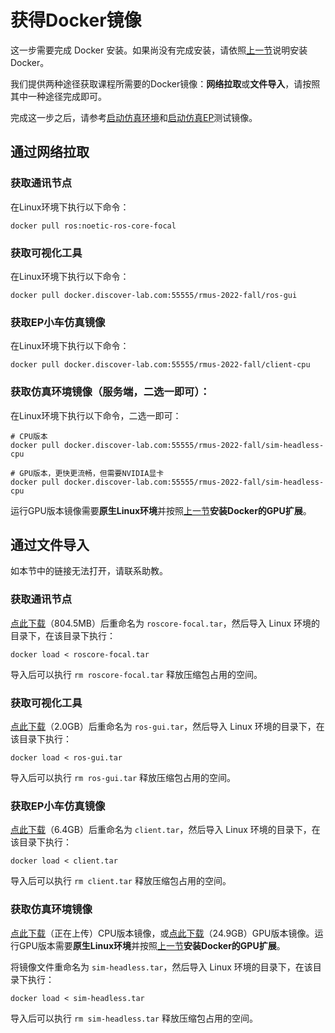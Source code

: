 # 获得Docker镜像

这一步需要完成 Docker 安装。如果尚没有完成安装，请依照[上一节](./install-docker.md)说明安装Docker。

我们提供两种途径获取课程所需要的Docker镜像：**网络拉取**或**文件导入**，请按照其中一种途径完成即可。

完成这一步之后，请参考[启动仿真环境](./start-sim-env.md)和[启动仿真EP](./start-sim-ep.md)测试镜像。

## 通过网络拉取

### 获取通讯节点

在Linux环境下执行以下命令：

```shell
docker pull ros:noetic-ros-core-focal
```

### 获取可视化工具

在Linux环境下执行以下命令：

```shell
docker pull docker.discover-lab.com:55555/rmus-2022-fall/ros-gui
```

### 获取EP小车仿真镜像

在Linux环境下执行以下命令：

```shell
docker pull docker.discover-lab.com:55555/rmus-2022-fall/client-cpu
```

### 获取仿真环境镜像（服务端，二选一即可）：

在Linux环境下执行以下命令，二选一即可：

```shell
# CPU版本
docker pull docker.discover-lab.com:55555/rmus-2022-fall/sim-headless-cpu
```

```shell
# GPU版本，更快更流畅，但需要NVIDIA显卡
docker pull docker.discover-lab.com:55555/rmus-2022-fall/sim-headless-cpu
```

运行GPU版本镜像需要**原生Linux环境**并按照[上一节](./install-docker.md#3-dockergpu)**安装Docker的GPU扩展**。

## 通过文件导入

如本节中的链接无法打开，请联系助教。

### 获取通讯节点

[点此下载](https://cloud.tianbeiwen.com:8000/f/fb81c031aedf4a3eb725/)（804.5MB）后重命名为 `roscore-focal.tar`，然后导入 Linux 环境的目录下，在该目录下执行：

```shell
docker load < roscore-focal.tar
```

导入后可以执行 `rm roscore-focal.tar` 释放压缩包占用的空间。

### 获取可视化工具

[点此下载](https://cloud.tianbeiwen.com:8000/f/ec9896ff28454320a234/)（2.0GB）后重命名为 `ros-gui.tar`，然后导入 Linux 环境的目录下，在该目录下执行：

```shell
docker load < ros-gui.tar
```

导入后可以执行 `rm ros-gui.tar` 释放压缩包占用的空间。

### 获取EP小车仿真镜像

[点此下载](https://cloud.tianbeiwen.com:8000/f/9d8e4658db034a10b6be/)（6.4GB）后重命名为 `client.tar`，然后导入 Linux 环境的目录下，在该目录下执行：

```shell
docker load < client.tar
```

导入后可以执行 `rm client.tar` 释放压缩包占用的空间。

### 获取仿真环境镜像

[点此下载]()（正在上传）CPU版本镜像，或[点此下载](https://cloud.tianbeiwen.com:8000/f/5ff72303ea1046cd9fff/)（24.9GB）GPU版本镜像。运行GPU版本需要**原生Linux环境**并按照[上一节](./install-docker.md#3-dockergpu)**安装Docker的GPU扩展**。

将镜像文件重命名为 `sim-headless.tar`，然后导入 Linux 环境的目录下，在该目录下执行：

```shell
docker load < sim-headless.tar
```

导入后可以执行 `rm sim-headless.tar` 释放压缩包占用的空间。


